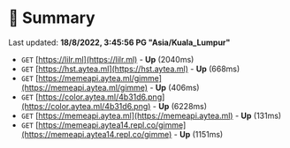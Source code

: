 # 📖 Summary
Last updated: **18/8/2022, 3:45:56 PG "Asia/Kuala_Lumpur"**

- `GET` [https://lilr.ml](https://lilr.ml) - **Up** (2040ms)
- `GET` [https://hst.aytea.ml](https://hst.aytea.ml) - **Up** (668ms)
- `GET` [https://memeapi.aytea.ml/gimme](https://memeapi.aytea.ml/gimme) - **Up** (406ms)
- `GET` [https://color.aytea.ml/4b31d6.png](https://color.aytea.ml/4b31d6.png) - **Up** (6228ms)
- `GET` [https://memeapi.aytea.ml](https://memeapi.aytea.ml) - **Up** (131ms)
- `GET` [https://memeapi.aytea14.repl.co/gimme](https://memeapi.aytea14.repl.co/gimme) - **Up** (1151ms)
